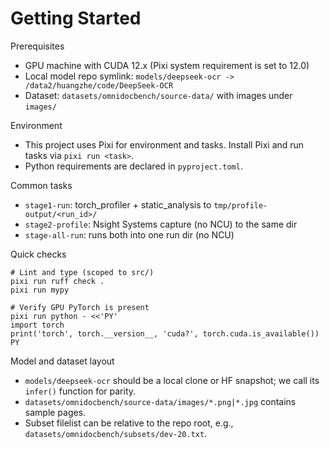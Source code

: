 # Getting Started

Prerequisites
- GPU machine with CUDA 12.x (Pixi system requirement is set to 12.0)
- Local model repo symlink: `models/deepseek-ocr -> /data2/huangzhe/code/DeepSeek-OCR`
- Dataset: `datasets/omnidocbench/source-data/` with images under `images/`

Environment
- This project uses Pixi for environment and tasks. Install Pixi and run tasks via `pixi run <task>`.
- Python requirements are declared in `pyproject.toml`.

Common tasks
- `stage1-run`: torch_profiler + static_analysis to `tmp/profile-output/<run_id>/`
- `stage2-profile`: Nsight Systems capture (no NCU) to the same dir
- `stage-all-run`: runs both into one run dir (no NCU)

Quick checks
```
# Lint and type (scoped to src/)
pixi run ruff check .
pixi run mypy

# Verify GPU PyTorch is present
pixi run python - <<'PY'
import torch
print('torch', torch.__version__, 'cuda?', torch.cuda.is_available())
PY
```

Model and dataset layout
- `models/deepseek-ocr` should be a local clone or HF snapshot; we call its `infer()` function for parity.
- `datasets/omnidocbench/source-data/images/*.png|*.jpg` contains sample pages.
 - Subset filelist can be relative to the repo root, e.g., `datasets/omnidocbench/subsets/dev-20.txt`.
